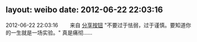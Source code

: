 layout: weibo
date: 2012-06-22 22:03:16
---
2012-06-22 22:03:16  &nbsp;&nbsp;&nbsp;&nbsp;&nbsp;&nbsp; 来自 <a href="http://app.weibo.com/t/feed/cUcI1A" rel="nofollow">分享按钮</a>
"不要过于怯弱，过于谨慎。要知道你的一生就是一场实验。" 真是痛彻…… ​​​
